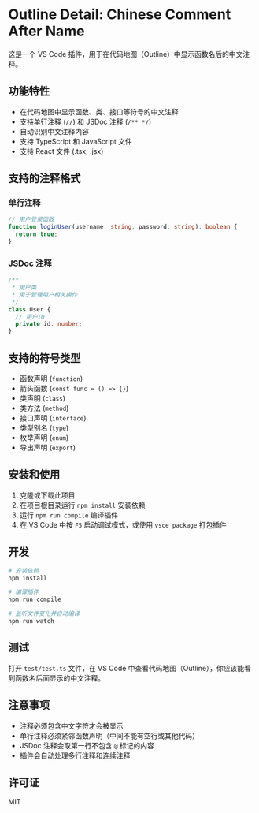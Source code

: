 # Outline Detail: Chinese Comment After Name

这是一个 VS Code 插件，用于在代码地图（Outline）中显示函数名后的中文注释。

## 功能特性

- 在代码地图中显示函数、类、接口等符号的中文注释
- 支持单行注释 (`//`) 和 JSDoc 注释 (`/** */`)
- 自动识别中文注释内容
- 支持 TypeScript 和 JavaScript 文件
- 支持 React 文件 (.tsx, .jsx)

## 支持的注释格式

### 单行注释
```typescript
// 用户登录函数
function loginUser(username: string, password: string): boolean {
  return true;
}
```

### JSDoc 注释
```typescript
/**
 * 用户类
 * 用于管理用户相关操作
 */
class User {
  // 用户ID
  private id: number;
}
```

## 支持的符号类型

- 函数声明 (`function`)
- 箭头函数 (`const func = () => {}`)
- 类声明 (`class`)
- 类方法 (`method`)
- 接口声明 (`interface`)
- 类型别名 (`type`)
- 枚举声明 (`enum`)
- 导出声明 (`export`)

## 安装和使用

1. 克隆或下载此项目
2. 在项目根目录运行 `npm install` 安装依赖
3. 运行 `npm run compile` 编译插件
4. 在 VS Code 中按 `F5` 启动调试模式，或使用 `vsce package` 打包插件

## 开发

```bash
# 安装依赖
npm install

# 编译插件
npm run compile

# 监听文件变化并自动编译
npm run watch
```

## 测试

打开 `test/test.ts` 文件，在 VS Code 中查看代码地图（Outline），你应该能看到函数名后面显示的中文注释。

## 注意事项

- 注释必须包含中文字符才会被显示
- 单行注释必须紧邻函数声明（中间不能有空行或其他代码）
- JSDoc 注释会取第一行不包含 `@` 标记的内容
- 插件会自动处理多行注释和连续注释

## 许可证

MIT 